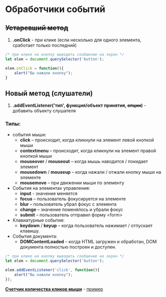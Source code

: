# Обработчики событий

## ~~Устаревший метод~~

1. **.onClick** - при клике (если несколько для одного элемента, сработает только последний)
```javascript
/* при клике на кнопку выводить сообшение на экран */
let elem = document.querySelector('button');

elem.onClick = function(){
    alert("Вы нажали кнопку");
}
```

## Новый метод (слушатели)

1. **.addEventListener('тип', функция/объект принятия, ~~опции~~)** - добавить объекту слушателя  

### Типы:  
* события мыши:
    * **click** – происходит, когда кликнули на элемент левой кнопкой мыши
    * **contextmenu** – происходит, когда кликнули на элемент правой кнопкой мыши
    * **mouseover** / **mouseout** – когда мышь наводится / покидает элемент
    * **mousedown** / **mouseup** – когда нажали / отжали кнопку мыши на элементе
    * **mousemove** – при движении мыши по элементу
* События на элементах управления:
    * **input** - значение меняется
    * **focus** – пользователь фокусируется на элементе
    * **blur** – пользователь убрал фокус с элемента
    * **change** – значение поменялось и убрали фокус
    * **submit** – пользователь отправил форму <form\>
* Клавиатурные события:
    * **keydown** / **keyup** – когда пользователь нажимает / отпускает клавишу.
* События документа:
    * **DOMContentLoaded** – когда HTML загружен и обработан, DOM документа полностью построен и доступен.
    
```javascript
/* при клике на кнопку выводить сообшение на экран */
let elem = document.querySelector('button');

elem.addEventListener('click', function(){
    alert("Вы нажали кнопку");
});
```
[**Счетчик количества кликов мыши**](https://github.com/VipBender/JavaScript/tree/master/examples/NnumberOfClicks/index.html)
\-
[пример](https://codepen.io/VipBender/pen/poJxNdx)  